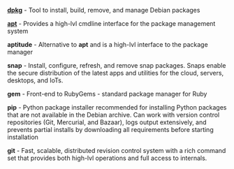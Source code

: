 
[**dpkg**](OS%20Commands.md#dpkg) - Tool to install, build, remove, and manage Debian packages  
  
[**apt**](OS%20Commands.md) - Provides a high-lvl cmdline interface for the package management system  
  
**aptitude** - Alternative to **apt** and is a high-lvl interface to the package manager  
  
**snap** - Install, configure, refresh, and remove snap packages. Snaps enable the secure distribution of the latest apps and utilities for the cloud, servers, desktops, and IoTs.  
  
**gem** - Front-end to RubyGems - standard package manager for Ruby  
  
**pip** - Python package installer recommended for installing Python packages that are not available in the Debian archive. Can work with version control repositories (Git, Mercurial, and Bazaar), logs output extensively, and prevents partial installs by downloading all requirements before starting installation  
  
**git** - Fast, scalable, distributed revision control system with a rich command set that provides both high-lvl operations and full access to internals.